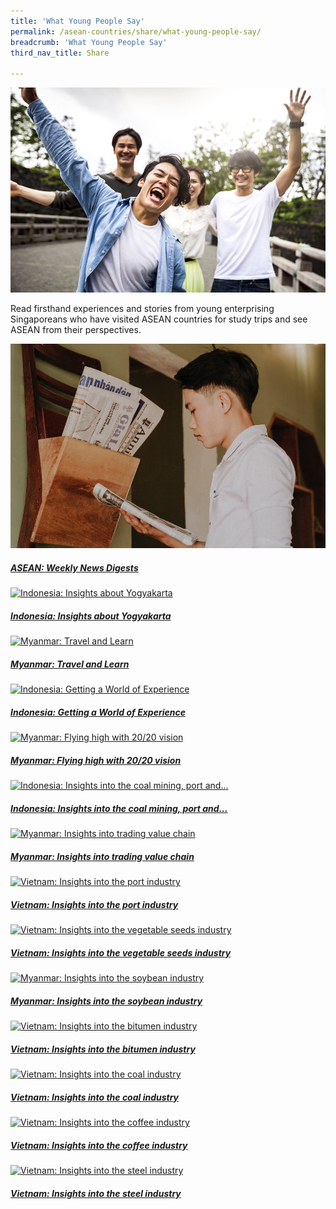 ```yaml
---
title: 'What Young People Say'
permalink: /asean-countries/share/what-young-people-say/
breadcrumb: 'What Young People Say'
third_nav_title: Share

---
```



![banner-asean-share-what-young-people-say](\images\asean-youngpeople\What-young-people-say-new.jpg)

Read firsthand experiences and stories from young enterprising Singaporeans who have visited ASEAN countries for study trips and see ASEAN from their perspectives.

<div>
	<div class="row is-multiline">
		<div class="col is-half-tablet padding--bottom--lg">
			<a href="/asean-countries/share/what-young-people-say/asean-weekly-news-digests/" class="project-link">
				<img src="/images/asean-youngpeople/ASEAN-youth-reading-news-hanoi-small.jpg" alt="ASEAN: Weekly News Digests" class="project-image">
			<div class="project-card">
				<div class="project-title margin--bottom--xs">
					<h5><b>ASEAN: Weekly News Digests</b></h5>
				</div>
			</div>
			</a>
		</div>
		<!--div class="col is-half-tablet padding--bottom--lg">
			<a href="/asean-countries/share/what-young-people-say/myanmar-travel-and-learn/" class="project-link">
				<img src="/images/asean-youngpeople/Travel-and-learn-small.jpg" alt="Myanmar: Travel and Learn" class="project-image">
			<div class="project-card">
				<div class="project-title margin--bottom--xs">
					<h5><b>Myanmar: Travel and Learn</b></h5>
				</div>
			</div>
			</a>
		</div-->
	</div>
</div>

<div>
	<div class="row is-multiline">
		<div class="col is-half-tablet padding--bottom--lg">
			<a href="/asean-countries/share/what-young-people-say/indonesia-insights-about-yogyakarta/" class="project-link">
				<img src="/images/asean-youngpeople/SP-Indonesia-bg-small.jpg" alt="Indonesia: Insights about Yogyakarta" class="project-image">
			<div class="project-card">
				<div class="project-title margin--bottom--xs">
					<h5><b>Indonesia: Insights about Yogyakarta</b></h5>
				</div>
			</div>
			</a>
		</div>
		<div class="col is-half-tablet padding--bottom--lg">
			<a href="/asean-countries/share/what-young-people-say/myanmar-travel-and-learn/" class="project-link">
				<img src="/images/asean-youngpeople/Travel-and-learn-small.jpg" alt="Myanmar: Travel and Learn" class="project-image">
			<div class="project-card">
				<div class="project-title margin--bottom--xs">
					<h5><b>Myanmar: Travel and Learn</b></h5>
				</div>
			</div>
			</a>
		</div>
	</div>
</div>

<p><p>

<div>
	<div class="row is-multiline">
		<div class="col is-half-tablet padding--bottom--lg">
			<a href="/asean-countries/share/what-young-people-say/indonesia-getting-a-world-of-experience/" class="project-link">
				<img src="/images/asean-youngpeople/Getting-a-world-of-experience-small.jpg" alt="Indonesia: Getting a World of Experience" class="project-image">
			<div class="project-card">
				<div class="project-title margin--bottom--xs">
					<h5><b>Indonesia: Getting a World of Experience</b></h5>
				</div>
			</div>
			</a>
		</div>
		<div class="col is-half-tablet padding--bottom--lg">
			<a href="/asean-countries/share/what-young-people-say/myanmar-flying-high-with-20-20-vision/" class="project-link">
				<img src="/images/asean-youngpeople/Flying-high-small.jpg" alt="Myanmar: Flying high with 20/20 vision" class="project-image">
			<div class="project-card">
				<div class="project-title margin--bottom--xs">
					<h5><b>Myanmar: Flying high with 20/20 vision</b></h5>
				</div>
			</div>
			</a>
		</div>
	</div>
</div>

<p><p>

<div>
	<div class="row is-multiline">
		<div class="col is-half-tablet padding--bottom--lg">
			<a href="/asean-countries/share/what-young-people-say/indonesia-insights-into-coal-mining-port-shipping-industries/" class="project-link">
				<img src="/images/asean-youngpeople/Indonesia-insights-coal-port-shipping-small.jpg" alt="Indonesia: Insights into the coal mining, port and..." class="project-image">
			<div class="project-card">
				<div class="project-title margin--bottom--xs">
					<h5><b>Indonesia: Insights into the coal mining, port and...</b></h5>
				</div>
			</div>
			</a>
		</div>
		<div class="col is-half-tablet padding--bottom--lg">
			<a href="/asean-countries/share/what-young-people-say/myanmar-insights-trading-value-chain/" class="project-link">
				<img src="/images/asean-youngpeople/Myanmar-insights-value-chain-small.jpg" alt="Myanmar: Insights into trading value chain" class="project-image">
			<div class="project-card">
				<div class="project-title margin--bottom--xs">
					<h5><b>Myanmar: Insights into trading value chain</b></h5>
				</div>
			</div>
			</a>
		</div>
	</div>
</div>

<p><p>

<div>
	<div class="row is-multiline">
		<div class="col is-half-tablet padding--bottom--lg">
			<a href="/asean-countries/share/what-young-people-say/vietnam-insights-port-industry/" class="project-link">
				<img src="/images/asean-youngpeople/Vietnam-insights-port-industry-small.jpg" alt="Vietnam: Insights into the port industry" class="project-image">
			<div class="project-card">
				<div class="project-title margin--bottom--xs">
					<h5><b>Vietnam: Insights into the port industry</b></h5>
				</div>
			</div>
			</a>
		</div>
		<div class="col is-half-tablet padding--bottom--lg">
			<a href="/asean-countries/share/what-young-people-say/vietnam-insights-vegetable-industry/" class="project-link">
				<img src="/images/asean-youngpeople/Vietnam-vegetable-seeds-small.jpg" alt="Vietnam: Insights into the vegetable seeds industry" class="project-image">
			<div class="project-card">
				<div class="project-title margin--bottom--xs">
					<h5><b>Vietnam: Insights into the vegetable seeds industry</b></h5>
				</div>
			</div>
			</a>
		</div>
	</div>
</div>

<p><p>

<div>
	<div class="row is-multiline">
		<div class="col is-half-tablet padding--bottom--lg">
			<a href="/asean-countries/share/what-young-people-say/vietnam-insights-soybean-industry/" class="project-link">
				<img src="/images/asean-youngpeople/Vietnam-soybeans-industry-small.jpg" alt="Myanmar: Insights into the soybean industry" class="project-image">
			<div class="project-card">
				<div class="project-title margin--bottom--xs">
					<h5><b>Myanmar: Insights into the soybean industry</b></h5>
				</div>
			</div>
			</a>
		</div>
		<div class="col is-half-tablet padding--bottom--lg">
			<a href="/asean-countries/share/what-young-people-say/vietnam-insights-bitumen-industry/" class="project-link">
				<img src="/images/asean-youngpeople/Vietnam-bitumen-industry-small.jpg" alt="Vietnam: Insights into the bitumen industry" class="project-image">
			<div class="project-card">
				<div class="project-title margin--bottom--xs">
					<h5><b>Vietnam: Insights into the bitumen industry</b></h5>
				</div>
			</div>
			</a>
		</div>
	</div>
</div>

<p><p>

<div>
	<div class="row is-multiline">
		<div class="col is-half-tablet padding--bottom--lg">
			<a href="/asean-countries/share/what-young-people-say/vietnam-insights-coal-industry/" class="project-link">
				<img src="/images/asean-youngpeople/Vietnam-coal-industry-small.jpg" alt="Vietnam: Insights into the coal industry" class="project-image">
			<div class="project-card">
				<div class="project-title margin--bottom--xs">
					<h5><b>Vietnam: Insights into the coal industry</b></h5>
				</div>
			</div>
			</a>
		</div>
		<div class="col is-half-tablet padding--bottom--lg">
			<a href="/asean-countries/share/what-young-people-say/vietnam-insights-coffee-industry/" class="project-link">
				<img src="/images/asean-youngpeople/Vietnam-coffee-industry-small.jpg" alt="Vietnam: Insights into the coffee industry" class="project-image">
			<div class="project-card">
				<div class="project-title margin--bottom--xs">
					<h5><b>Vietnam: Insights into the coffee industry</b></h5>
				</div>
			</div>
			</a>
		</div>
	</div>
</div>

<p><p>

<div>
	<div class="row is-multiline">
		<div class="col is-half-tablet padding--bottom--lg">
			<a href="/asean-countries/share/what-young-people-say/vietnam-insights-steel-industry/" class="project-link">
				<img src="/images/asean-youngpeople/Vietnam-steel-industry-small.jpg" alt="Vietnam: Insights into the steel industry" class="project-image">
			<div class="project-card">
				<div class="project-title margin--bottom--xs">
					<h5><b>Vietnam: Insights into the steel industry</b></h5>
				</div>
			</div>
			</a>
		</div>
	</div>
</div>